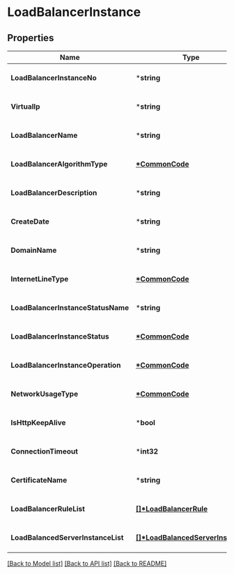 # LoadBalancerInstance

## Properties
Name | Type | Description | Notes
------------ | ------------- | ------------- | -------------
**LoadBalancerInstanceNo** | ***string** | 로드밸런서인스턴스번호 | [optional] [default to null]
**VirtualIp** | ***string** | virtualIp | [optional] [default to null]
**LoadBalancerName** | ***string** | 로드밸런서명 | [optional] [default to null]
**LoadBalancerAlgorithmType** | **[*CommonCode](CommonCode.md)** | 로드밸런서알고리즘구분코 | [optional] [default to null]
**LoadBalancerDescription** | ***string** | 로드밸런서설명 | [optional] [default to null]
**CreateDate** | ***string** | 생성일자 | [optional] [default to null]
**DomainName** | ***string** | 도메인명 | [optional] [default to null]
**InternetLineType** | **[*CommonCode](CommonCode.md)** | 인터넷회선구분 | [optional] [default to null]
**LoadBalancerInstanceStatusName** | ***string** | 로드밸런서인스턴스상태명 | [optional] [default to null]
**LoadBalancerInstanceStatus** | **[*CommonCode](CommonCode.md)** | 로드밸런서인스턴스상태 | [optional] [default to null]
**LoadBalancerInstanceOperation** | **[*CommonCode](CommonCode.md)** | 로드밸런서인스턴스OP | [optional] [default to null]
**NetworkUsageType** | **[*CommonCode](CommonCode.md)** | 네트워크사용구분 | [optional] [default to null]
**IsHttpKeepAlive** | ***bool** | httpKeepAlive사용여부 | [optional] [default to null]
**ConnectionTimeout** | ***int32** | 커넥션타임아웃 | [optional] [default to null]
**CertificateName** | ***string** | SSL인증명 | [optional] [default to null]
**LoadBalancerRuleList** | **[[]\*LoadBalancerRule](LoadBalancerRule.md)** |  | [optional] [default to null]
**LoadBalancedServerInstanceList** | **[[]\*LoadBalancedServerInstance](LoadBalancedServerInstance.md)** |  | [optional] [default to null]

[[Back to Model list]](../README.md#documentation-for-models) [[Back to API list]](../README.md#documentation-for-api-endpoints) [[Back to README]](../README.md)



